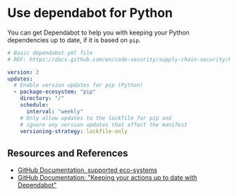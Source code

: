 # Use dependabot for Python

You can get Dependabot to help you with keeping your Python dependencies up to date, if it is based on `pip`.

```yaml
# Basic dependabot.yml file
# REF: https://docs.github.com/en/code-security/supply-chain-security/keeping-your-actions-up-to-date-with-dependabot

version: 2
updates:
  # Enable version updates for pip (Python)
  - package-ecosystem: "pip"
    directory: "/"
    schedule:
      interval: "weekly"
    # Only allow updates to the lockfile for pip and
    # ignore any version updates that affect the manifest
    versioning-strategy: lockfile-only
```

## Resources and References

- [GitHub Documentation, supported eco-systems](https://docs.github.com/en/code-security/supply-chain-security/keeping-your-dependencies-updated-automatically/configuration-options-for-dependency-updates#package-ecosystem)
- [GitHub Documentation: "Keeping your actions up to date with Dependabot"](https://docs.github.com/en/code-security/supply-chain-security/keeping-your-actions-up-to-date-with-dependabot)
